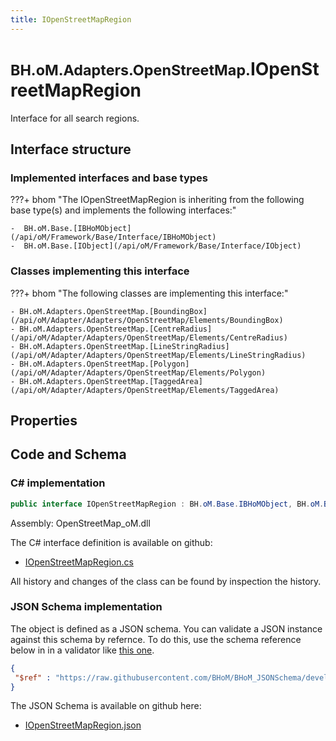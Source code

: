 ```yaml
---
title: IOpenStreetMapRegion
---
```


# <small>BH.oM.Adapters.OpenStreetMap.</small>**IOpenStreetMapRegion**

Interface for all search regions.

## Interface structure

### Implemented interfaces and base types

???+ bhom "The IOpenStreetMapRegion is inheriting from the following base type(s) and implements the following interfaces:"

    -  BH.oM.Base.[IBHoMObject](/api/oM/Framework/Base/Interface/IBHoMObject)
    -  BH.oM.Base.[IObject](/api/oM/Framework/Base/Interface/IObject)


### Classes implementing this interface

???+ bhom "The following classes are implementing this interface:"

    - BH.oM.Adapters.OpenStreetMap.[BoundingBox](/api/oM/Adapter/Adapters/OpenStreetMap/Elements/BoundingBox)
    - BH.oM.Adapters.OpenStreetMap.[CentreRadius](/api/oM/Adapter/Adapters/OpenStreetMap/Elements/CentreRadius)
    - BH.oM.Adapters.OpenStreetMap.[LineStringRadius](/api/oM/Adapter/Adapters/OpenStreetMap/Elements/LineStringRadius)
    - BH.oM.Adapters.OpenStreetMap.[Polygon](/api/oM/Adapter/Adapters/OpenStreetMap/Elements/Polygon)
    - BH.oM.Adapters.OpenStreetMap.[TaggedArea](/api/oM/Adapter/Adapters/OpenStreetMap/Elements/TaggedArea)


## Properties

## Code and Schema

### C# implementation

``` C# title="C#"
public interface IOpenStreetMapRegion : BH.oM.Base.IBHoMObject, BH.oM.Base.IObject
```

Assembly: OpenStreetMap_oM.dll

The C# interface definition is available on github:

- [IOpenStreetMapRegion.cs](https://github.com/BHoM/OpenStreetMap_Toolkit/blob/develop/OpenStreetMap_oM/Elements\IOpenStreetMapRegion.cs)

All history and changes of the class can be found by inspection the history.
### JSON Schema implementation

The object is defined as a JSON schema. You can validate a JSON instance against this schema by refernce. To do this, use the schema reference below in in a validator like [this one](https://www.jsonschemavalidator.net/).

``` json title="JSON Schema"
{
 "$ref" : "https://raw.githubusercontent.com/BHoM/BHoM_JSONSchema/develop/OpenStreetMap_oM/IOpenStreetMapRegion.json"
}
```

The JSON Schema is available on github here:

- [IOpenStreetMapRegion.json](https://github.com/BHoM/BHoM_JSONSchema/blob/develop/OpenStreetMap_oM/IOpenStreetMapRegion.json)
